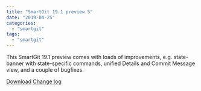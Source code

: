 ```yaml
---
title: "SmartGit 19.1 preview 5"
date: "2019-04-25"
categories: 
  - "smartgit"
tags: 
  - "smartgit"
---
```


This SmartGit 19.1 preview comes with loads of improvements, e.g. state-banner with state-specific commands, unified Details and Commit Message view, and a couple of bugfixes.

[Download](http://www.syntevo.com/smartgit/preview) [Change log](http://www.syntevo.com/smartgit/changelog-eap.txt)
